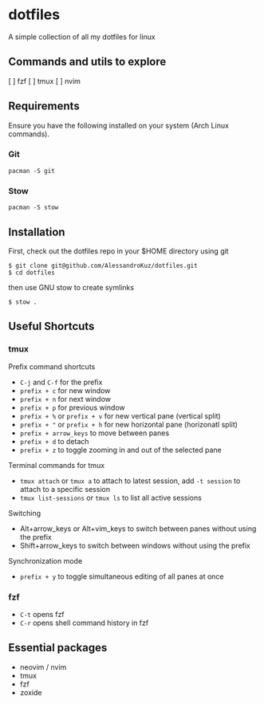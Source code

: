 # dotfiles
A simple collection of all my dotfiles for linux

## Commands and utils to explore
[ ] fzf
[ ] tmux
[ ] nvim

## Requirements

Ensure you have the following installed on your system (Arch Linux commands).

### Git

```
pacman -S git
```

### Stow

```
pacman -S stow
```

## Installation

First, check out the dotfiles repo in your $HOME directory using git

```
$ git clone git@github.com/AlessandroKuz/dotfiles.git
$ cd dotfiles
```

then use GNU stow to create symlinks

```
$ stow .
```

## Useful Shortcuts
### tmux
Prefix command shortcuts
- `C-j` and `C-f` for the prefix
- `prefix + c` for new window
- `prefix + n` for next window
- `prefix + p` for previous window
- `prefix + %` or `prefix + v` for new vertical pane (vertical split)
- `prefix + "` or `prefix + h` for new horizontal pane (horizonatl split)
- `prefix + arrow_keys` to move between panes
- `prefix + d` to detach
- `prefix + z` to toggle zooming in and out of the selected pane

Terminal commands for tmux
- `tmux attach` or `tmux a` to attach to latest session, add `-t session` to attach to a specific session
- `tmux list-sessions` or `tmux ls` to list all active sessions

Switching
- Alt+arrow_keys or Alt+vim_keys to switch between panes without using the prefix
- Shift+arrow_keys to switch between windows without using the prefix

Synchronization mode
- `prefix + y` to toggle simultaneous editing of all panes at once

### fzf
- `C-t` opens fzf
- `C-r` opens shell command history in fzf

## Essential packages
- neovim / nvim
- tmux
- fzf
- zoxide

